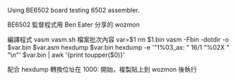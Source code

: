 Using BE6502 board testing 6502 assembler.

BE6502 監督程式用 Ben Eater 分享的 wozmon 

編譯程式 vasm
vasm.sh 檔案批次內容
  var=$1
  rm $1.bin
  vasm -Fbin -dotdir -o $var.bin $var.asm
  hexdump $var.bin
  hexdump -e '"1%03_ax: " 16/1 "%02X " "\n"' $var.bin | awk '{print toupper($0)}'

配合 hexdump 轉換位址在 1000: 開始，複製貼上到 wozmon 後執行
